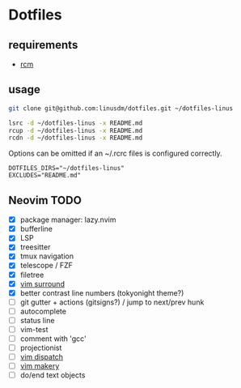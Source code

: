 # Dotfiles

## requirements

- [rcm](https://github.com/thoughtbot/rcm)

## usage

```sh
git clone git@github.com:linusdm/dotfiles.git ~/dotfiles-linus

lsrc -d ~/dotfiles-linus -x README.md
rcup -d ~/dotfiles-linus -x README.md
rcdn -d ~/dotfiles-linus -x README.md
```

Options can be omitted if an ~/.rcrc files is configured correctly.

```
DOTFILES_DIRS="~/dotfiles-linus"
EXCLUDES="README.md"
```

## Neovim TODO

- [x] package manager: lazy.nvim
- [x] bufferline
- [x] LSP
- [x] treesitter
- [x] tmux navigation
- [x] telescope / FZF
- [x] filetree
- [x] [vim surround](https://github.com/tpope/vim-surround)
- [x] better contrast line numbers (tokyonight theme?)
- [ ] git gutter + actions (gitsigns?) / jump to next/prev hunk
- [ ] autocomplete
- [ ] status line
- [ ] vim-test
- [ ] comment with 'gcc'
- [ ] projectionist
- [ ] [vim dispatch](https://github.com/tpope/vim-dispatch)
- [ ] [vim makery](https://github.com/igemnace/vim-makery)
- [ ] do/end text objects
